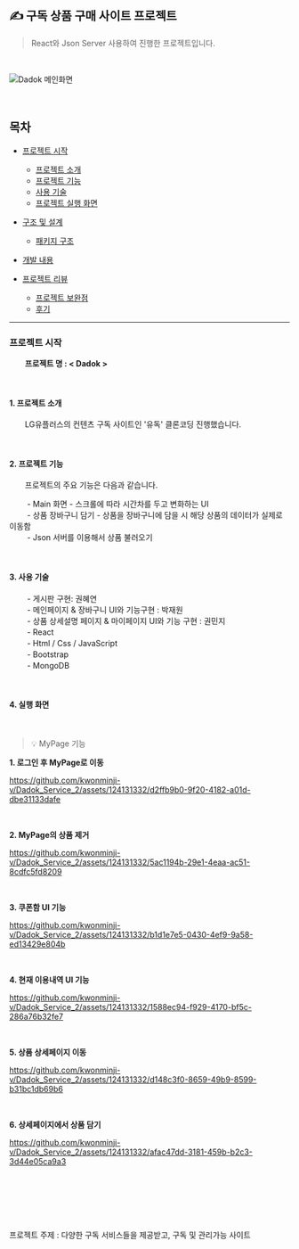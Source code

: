 ✍️ 구독 상품 구매 사이트 프로젝트
----   
>React와 Json Server 사용하여 진행한 프로젝트입니다.  

 <br>
  
![Dadok 메인화면](https://github.com/kwonminji-v/Dadok_Service_2/assets/124131332/b579d12a-947e-48f7-b8e1-0da1e0d43a1c)

<br>

## 목차

- [프로젝트 시작](#프로젝트-시작)
  - [프로젝트 소개](#1-프로젝트-소개)
  - [프로젝트 기능](#2-프로젝트-기능)
  - [사용 기술](#3-사용-기술)
  - [프로젝트 실행 화면](#4-프로젝트-실행-화면)
  
- [구조 및 설계](#구조-및-설계)
   - [패키지 구조](#1-패키지-구조)

- [개발 내용](#개발-내용)

- [프로젝트 리뷰](#프로젝트-리뷰)
  - [프로젝트 보완점](#1-프로젝트-보완점)
  - [후기](#2-후기)


---

### 프로젝트 시작  
　　**프로젝트 명 : < Dadok >**

<br>

   #### 1. 프로젝트 소개

  　　LG유플러스의 컨텐츠 구독 사이트인 '유독' 클론코딩 진행했습니다.

<br>


   #### 2. 프로젝트 기능
   　　프로젝트의 주요 기능은 다음과 같습니다.

 　　  - Main 화면 - 스크롤에 따라 시간차를 두고 변화하는 UI  
　　   - 상품 장바구니 담기 - 상품을 장바구니에 담을 시 해당 상품의 데이터가 실제로 이동함  
　　   - Json 서버를 이용해서 상품 불러오기  

<br/> 

   #### 3. 사용 기술
　　   - 게시판 구현: 권혜연  
　　   - 메인페이지 & 장바구니 UI와 기능구현 : 박재원  
　　   - 상품 상세설명 페이지 & 마이페이지 UI와 기능 구현 : 권민지  
　　   - React  
　　   - Html / Css / JavaScript  
　　   - Bootstrap  
　　   - MongoDB  

<br/> 

   #### 4. 실행 화면
   <br/>

> 💡 MyPage 기능
    
  **1. 로그인 후 MyPage로 이동**   
  
  https://github.com/kwonminji-v/Dadok_Service_2/assets/124131332/d2ffb9b0-9f20-4182-a01d-dbe31133dafe

   <br/>   

  **2. MyPage의 상품 제거**   

  https://github.com/kwonminji-v/Dadok_Service_2/assets/124131332/5ac1194b-29e1-4eaa-ac51-8cdfc5fd8209

   <br/>   
  
  **3. 쿠폰함 UI 기능**   
  
   https://github.com/kwonminji-v/Dadok_Service_2/assets/124131332/b1d1e7e5-0430-4ef9-9a58-ed13429e804b

   <br/>   

  **4. 현재 이용내역 UI 기능**   

   https://github.com/kwonminji-v/Dadok_Service_2/assets/124131332/1588ec94-f929-4170-bf5c-286a76b32fe7

   <br/>   

   **5. 상품 상세페이지 이동**   

   https://github.com/kwonminji-v/Dadok_Service_2/assets/124131332/d148c3f0-8659-49b9-8599-b31bc1db69b6

  <br>

   **6. 상세페이지에서 상품 담기**   

   https://github.com/kwonminji-v/Dadok_Service_2/assets/124131332/afac47dd-3181-459b-b2c3-3d44e05ca9a3
   



<br><br>
<br>
<br>
<br>
 
프로젝트 주제 : 다양한 구독 서비스들을 제공받고, 구독 및 관리가능 사이트


